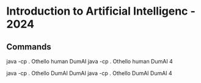 # Introduction to Artificial Intelligenc - 2024

## Commands
java -cp . Othello human DumAI
java -cp . Othello human DumAI 4

java -cp . Othello DumAI DumAI
java -cp . Othello DumAI DumAI 4